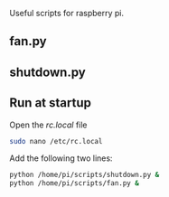 Useful scripts for raspberry pi.

## fan.py

## shutdown.py

## Run at startup

Open the *rc.local* file
```bash
sudo nano /etc/rc.local
```

Add the following two lines:
```bash
python /home/pi/scripts/shutdown.py &
python /home/pi/scripts/fan.py &
```
